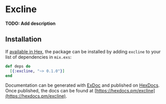 # Excline

**TODO: Add description**

## Installation

If [available in Hex](https://hex.pm/docs/publish), the package can be installed
by adding `excline` to your list of dependencies in `mix.exs`:

```elixir
def deps do
  [{:excline, "~> 0.1.0"}]
end
```

Documentation can be generated with [ExDoc](https://github.com/elixir-lang/ex_doc)
and published on [HexDocs](https://hexdocs.pm). Once published, the docs can
be found at [https://hexdocs.pm/excline](https://hexdocs.pm/excline).

